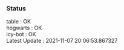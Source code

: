 ### Status


table : OK  
hogwarts : OK  
icy-bot : OK  
Latest Update : 2021-11-07 20:06:53.867327
